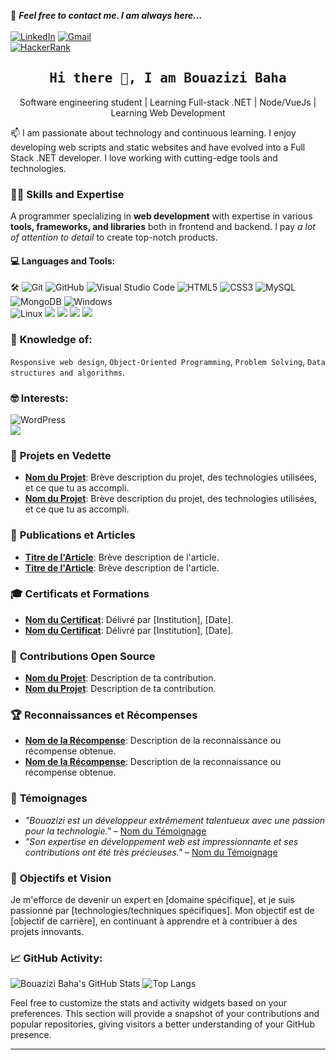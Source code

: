 📝 ***Feel free to contact me. I am always here...*** 
<br>
<br>
[![LinkedIn](https://img.shields.io/badge/LinkedIn-Bouazizi%20Baha-blue?logo=LinkedIn&logoColor=blue&labelColor=black)](https://www.linkedin.com/in/baha-bouazizi-95b39524b)
[![Gmail](https://img.shields.io/badge/Gmail-Baha.Bouazizi@isimg.tn-blue?logo=Gmail&logoColor=blue&labelColor=black)](https://mail.google.com/mail/u/0/?hl=fr#inbox)
<br>
[![HackerRank](https://img.shields.io/badge/HackerRank-BouaziziBaha-brightgreen?logo=HackerRank&logoColor=Green&labelColor=black)](https://www.hackerrank.com/profile/CPCISIMG_II)

<h2 align='center'><samp><strong>Hi there 👋, I am Bouazizi Baha</strong></samp></h2>
<p align='center'>Software engineering student | Learning Full-stack .NET | Node/VueJs | Learning Web Development</p>

<p align='left'> 📫 I am passionate about technology and continuous learning. I enjoy developing web scripts and static websites and have evolved into a Full Stack .NET developer. I love working with cutting-edge tools and technologies.</p>

### 🧑‍💻 **Skills and Expertise**
A programmer specializing in **web development** with expertise in various **tools, frameworks, and libraries** both in frontend and backend. I pay *a lot of attention to detail* to create top-notch products.

#### 💻 **Languages and Tools:**
🛠️
![Git](https://img.shields.io/badge/-Git-000000?style=flat&logo=git&logoColor=F05032&labelColor=ffffff)
![GitHub](https://img.shields.io/badge/-GitHub-000000?style=flat&logo=github&logoColor=000000&labelColor=ffffff)
![Visual Studio Code](https://img.shields.io/badge/-VSCode-000000?style=flat&logo=visual-studio-code&labelColor=007ACC)
![HTML5](https://img.shields.io/badge/-HTML5-000000?style=flat&logo=html5&logoColor=ffffff&labelColor=E34F26)
![CSS3](https://img.shields.io/badge/-CSS3-000000?style=flat&logo=css3&logoColor=ffffff&labelColor=1572B6) 
![MySQL](https://img.shields.io/badge/-MySQL-000000?style=flat&logo=mysql&labelColor=ffffff)
![MongoDB](https://img.shields.io/badge/-MongoDB-000000?style=flat&logo=mongodb&labelColor=ffffff)
![Windows](https://img.shields.io/badge/-Windows-000000?style=flat&logo=windows&logoColor=ffffff&labelColor=0078D6)
<br>
<img src="https://img.shields.io/badge/Linux-FCC624?style=for-the-badge&logo=linux&logoColor=black" alt="Linux" style="max-width:50%;">
<img src="https://img.shields.io/badge/C%2B%2B-00599C?style=for-the-badge&logo=c%2B%2B&logoColor=white">
<img src="https://img.shields.io/badge/C%23-239120?style=for-the-badge&logo=c-sharp&logoColor=white">
<img src="https://img.shields.io/badge/Java-ED8B00?style=for-the-badge&logo=openjdk&logoColor=white">
<img src="https://img.shields.io/badge/.NET-5C2D91?style=for-the-badge&logo=.net&logoColor=white"> 

### 🧐 **Knowledge of:**
`Responsive web design`, `Object-Oriented Programming`, `Problem Solving`, `Data structures and algorithms`.

### 🤓 **Interests:**
![WordPress](https://img.shields.io/badge/-WordPress-000000?style=flat&logo=wordpress&labelColor=21759B)
<br>
<img src="https://img.shields.io/badge/Amazon_AWS-FF9900?style=for-the-badge&logo=amazonaws&logoColor=white">

### 🚀 **Projets en Vedette**

- **[Nom du Projet](URL)**: Brève description du projet, des technologies utilisées, et ce que tu as accompli.
- **[Nom du Projet](URL)**: Brève description du projet, des technologies utilisées, et ce que tu as accompli.

### 📝 **Publications et Articles**

- **[Titre de l'Article](URL)**: Brève description de l'article.
- **[Titre de l'Article](URL)**: Brève description de l'article.

### 🎓 **Certificats et Formations**

- **[Nom du Certificat](URL)**: Délivré par [Institution], [Date].
- **[Nom du Certificat](URL)**: Délivré par [Institution], [Date].

### 🌟 **Contributions Open Source**

- **[Nom du Projet](URL)**: Description de ta contribution.
- **[Nom du Projet](URL)**: Description de ta contribution.

### 🏆 **Reconnaissances et Récompenses**

- **[Nom de la Récompense](URL)**: Description de la reconnaissance ou récompense obtenue.
- **[Nom de la Récompense](URL)**: Description de la reconnaissance ou récompense obtenue.

### 💬 **Témoignages**

- *"Bouazizi est un développeur extrêmement talentueux avec une passion pour la technologie."* – [Nom du Témoignage](URL)
- *"Son expertise en développement web est impressionnante et ses contributions ont été très précieuses."* – [Nom du Témoignage](URL)

### 🎯 **Objectifs et Vision**

Je m'efforce de devenir un expert en [domaine spécifique], et je suis passionné par [technologies/techniques spécifiques]. Mon objectif est de [objectif de carrière], en continuant à apprendre et à contribuer à des projets innovants.

### 📈 **GitHub Activity:**
![Bouazizi Baha's GitHub Stats](https://github-readme-stats.vercel.app/api?username=Baha-Bouazizi&show_icons=true&hide_title=true&hide=prs&count_private=true&include_all_commits=true&theme=dark)
![Top Langs](https://github-readme-stats.vercel.app/api/top-langs/?username=Baha-Bouazizi&layout=compact&theme=dark)

Feel free to customize the stats and activity widgets based on your preferences. This section will provide a snapshot of your contributions and popular repositories, giving visitors a better understanding of your GitHub presence.

---
